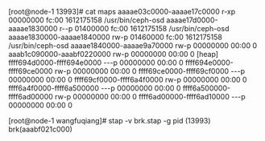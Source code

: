 [root@node-1 13993]# cat maps
aaaae03c0000-aaaae17c0000 r-xp 00000000 fc:00 1612175158                 /usr/bin/ceph-osd
aaaae17d0000-aaaae1830000 r--p 01400000 fc:00 1612175158                 /usr/bin/ceph-osd
aaaae1830000-aaaae1840000 rw-p 01460000 fc:00 1612175158                 /usr/bin/ceph-osd
aaaae1840000-aaaae9a70000 rw-p 00000000 00:00 0
aaab1c090000-aaabf0220000 rw-p 00000000 00:00 0                          [heap]
ffff694d0000-ffff694e0000 ---p 00000000 00:00 0
ffff694e0000-ffff69ce0000 rw-p 00000000 00:00 0
ffff69ce0000-ffff69cf0000 ---p 00000000 00:00 0
ffff69cf0000-ffff6a4f0000 rw-p 00000000 00:00 0
ffff6a4f0000-ffff6a500000 ---p 00000000 00:00 0
ffff6a500000-ffff6ad00000 rw-p 00000000 00:00 0
ffff6ad00000-ffff6ad10000 ---p 00000000 00:00 0

[root@node-1 wangfuqiang]# stap -v brk.stap -g
pid (13993) brk(aaabf021c000)

